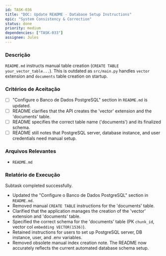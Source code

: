 ```yaml
---
id: TASK-036
title: "DOC: Update README - Database Setup Instructions"
epic: "System Consistency & Correction"
status: done
priority: medium
dependencies: ["TASK-033"]
assignee: Jules
---
```


### Descrição

`README.md` instructs manual table creation (`CREATE TABLE your_vector_table...`). This is outdated as `src/main.py` handles `vector` extension and `documents` table creation on startup.

### Critérios de Aceitação

- [ ] "Configure o Banco de Dados PostgreSQL" section in `README.md` is updated.
- [ ] README clarifies that the API creates the 'vector' extension and the 'documents' table.
- [ ] README specifies the correct table name ('documents') and its finalized schema.
- [ ] README still notes that PostgreSQL server, database instance, and user credentials need manual setup.

### Arquivos Relevantes

* `README.md`

### Relatório de Execução

Subtask completed successfully.
- Updated the "Configure o Banco de Dados PostgreSQL" section in `README.md`.
- Removed manual `CREATE TABLE` instructions for the 'documents' table.
- Clarified that the application manages the creation of the 'vector' extension and 'documents' table.
- Specified the correct schema for the 'documents' table (PK `chunk_id`, vector col `embedding VECTOR(1536)`).
- Retained instructions for users to set up PostgreSQL server, DB instance, user, and .env variables.
- Removed obsolete manual index creation note.
The README now accurately reflects the current automated database schema setup.
